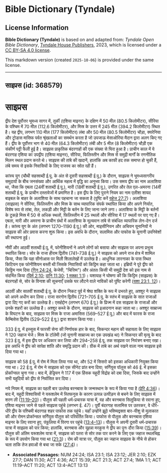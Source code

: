 # Bible Dictionary (Tyndale)

## License Information

**Bible Dictionary (Tyndale)** is based on and adapted from: _Tyndale Open Bible Dictionary_, [Tyndale House Publishers](https://tyndaleopenresources.com/), 2023, which is licensed under a [CC BY-SA 4.0 license](https://creativecommons.org/licenses/by-sa/4.0/legalcode.en).

This markdown version (created `2025-10-06`) is provided under the same license.



--------------------------------

## साइप्रस (id: 368579)

साइप्रस
=======

द्वीप देश पूर्वोत्तर भूमध्य सागर में, तुर्की (एशिया माइनर) के दक्षिण में 50 मील (80\.5 किलोमीटर), सीरिया के पश्चिम में 70 मील (112\.6 किलोमीटर), और मिस्र के उत्तर में 245 मील (394\.2 किलोमीटर) स्थित है। यह द्वीप, लगभग 110 मील (177 किलोमीटर) लंबा और 50 मील (80\.5 किलोमीटर) चौड़ा, क्यरेनिया और ट्रोडास मासिफ पर्वत श्रृंखलाओं का समर्थन करता है जो उपजाऊ मेसाओरिया मैदान द्वारा अलग किए गए हैं। द्वीप के पूर्वोत्तर भाग से 40 मील (64\.3 किलोमीटर) लंबी और 5 मील (8 किलोमीटर) चौड़ी एक संकीर्ण पट्टी फैली हुई है। साइप्रस प्राकृतिक बंदरगाहों की एक संख्या से घिरा हुआ है। प्राचीन काल में ये बंदरगाह एशिया का उपद्वीप (एशिया माइनर), सीरिया, फिलिस्तीन और मिस्र से समुद्री मार्गों के रणनीतिक मिलन स्थल प्रदान करते थे। साइप्रस की तांबे की खदानें, हालांकि अब काफी हद तक समाप्त हो चुकी हैं, लंबे समय से इसके निवासियों के लिए राजस्व का स्रोत रही हैं।

कांस्य युग (चौथी सहस्राब्दी ई.पू. के अंत से दूसरी सहस्राब्दी ई.पू.) के दौरान, साइप्रस ने भूमध्यसागरीय समुदायों के बीच जनसंख्या और आर्थिक महत्व में वृद्धि का अनुभव किया। उस समय द्वीप का नाम अलाशिया था, जैसा कि एबला (24वीं शताब्दी ई.पू.), मारी (18वीं शताब्दी ई.पू.), उगरित और तेल एल\-अमरना (14वीं शताब्दी ई.पू. के प्राचीन दस्तावेजों में प्रमाणित है। इस द्वीप के लिए पुराने नियम का नाम एलीशा शायद बाइबल के बाहर के अलाशिया के साथ पहचाना जा सकता है (पुष्टि करें [यहेज 27:7](https://ref.ly/Ezek27:7))। अलाशिया (साइप्रस) ने सीरिया, फिलिस्तीन और मिस्र के साथ व्यापारिक संपर्क स्थापित किया और अपने निर्यात, विशेष रूप से तांबा, तेल, लकड़ी और मिट्टी के बर्तन के लिए जाना जाने लगा। अलाशिया के मिट्टी के बर्तनों के टुकड़े मिस्र में 50 से अधिक स्थलों, फिलिस्तीन में 25 स्थलों और सीरिया में 17 स्थलों पर पाए गए हैं। एबला, मारी और अमरना के प्राचीन ग्रंथों में अलाशिया के मूल्यवान तांबे से संबंधित व्यापारिक लेन\-देन दर्ज है। कांस्य युग के अंत (लगभग 1270–1190 ई.पू.) की ओर, माइसीनियन और अचियन यूनानियों ने साइप्रस की ओर प्रवास करना शुरू किया। इस अवधि के दौरान, सलामिस और पाफोस के यूनानी उपनिवेशों की स्थापना हुई।

नौवीं और आठवीं शताब्दी ई.पू. में, फोनीशियनों ने अपने लोगों को बसाया और साइप्रस पर अपना प्रभुत्व स्थापित किया। सोर के राजा हीराम द्वितीय (741–738 ई.पू.) ने साइप्रस को अपने राज क्षेत्र में शामिल किया, जैसा कि पहा सीनोआस पर मिली शिलालेखों में उल्लेख है। आधुनिक लारनाका के पास स्थित किटियन एक फोनीशियन बस्ती थी जिसके निवासियों को किट्टिम कहा जाता था। इब्रियों ने पूरे द्वीप को किट्टिम नाम दिया ([गिन 24:24](https://ref.ly/Num24:24), केजेवी, "चित्तिम") और अंततः किसी भी समुद्री देश को इस नाम से संदर्भित किया ([यिर्म 2:10](https://ref.ly/Jer2:10); [दानि 11:30](https://ref.ly/Dan11:30); [1 मक्का 1:1](https://ref.ly/1Macc1:1))। यशायाह ने घोषणा की कि किट्टिम (साइप्रस) के बंदरगाहों से, सोर के विनाश की सूचनाएँ उसके घर लौटने वाले नाविकों को पुष्टि करेगी ([यशा 23:1, 12](https://ref.ly/Isa23:1,Isa23:12))।

आठवीं और सातवीं शताब्दी ई.पू. के दौरान निकट पूर्व में श्रेष्ठ शक्ति के रूप में उभरते हुए, अश्शूर ने साइप्रस को अपने अधीन कर लिया। राजा सरगोन द्वितीय (721–705 ई.पू. के स्तंभ में साइप्रस के सात राजाओं द्वारा दिए गए करों का उल्लेख है। एसर्हद्दोन (लगभग 670 ई.पू.) के प्रिज्म में दस साइप्रस के राजाओं और उनके शहरों का उल्लेख है। अश्शूर कब्जे के दौरान, साइप्रस को इआदनान कहा जाता था। अश्शूर साम्राज्य के विघटन के बाद, साइप्रस पर मिस्र के राजा अमासिस (569–527 ई.पू.) और बाद में फारस के राजा कैम्बिसेस द्वितीय (529–522 ई.पू.) द्वारा शासन किया गया।

333 ई.पू. में इस्सुस में फारसी सेना की निर्णायक हार के बाद, सिकन्दर महान की सहायता के लिए साइप्रस ने 120 जहाज भेजे। मिस्र के टॉलेमी (जो यूनानी साम्राज्य का एक उपखंड था) ने सिकन्दर की मृत्यु के बाद 323 ई.पू. में इस द्वीप पर अधिकार कर लिया और 294–258 ई.पू. तक साइप्रस पर नियंत्रण बनाए रखा। इस अवधि ने द्वीप को सापेक्ष शांति और समृद्धि प्रदान की। ग्रीक में तांबे का अर्थ रखने वाला नाम साइप्रस इसे दिया गया था।

साइप्रस को 58 ई.पू. में रोम में मिला लिया गया था, और 52 में सिसरो को इसका अधिकारी नियुक्त किया गया था। 22 ई.पू. में रोम ने साइप्रस को एक सीनेट प्रांत बना दिया; सर्गियुस पॉलुस को 46 ई. में इसका प्रोकॉन्सल चुना गया। बाद में, हेड्रियन ने 117 में एक हिंसक यहूदी विद्रोह को दबा दिया, जिसके बाद उन्होंने सभी यहूदियों को द्वीप से निर्वासित कर दिया।

नये नियम में, साइप्रस का पहली बार उल्लेख बरनबास के जन्मस्थान के रूप में किया गया है ([प्रेरि 4:36](https://ref.ly/Acts4:36))। बाद में, यहूदी विश्वासियों ने यरूशलेम में स्तिफनुस के कारण उत्पन्न उत्पीड़न से बचने के लिए साइप्रस में शरण ली ([11:19–20](https://ref.ly/Acts11:19-Acts11:20))। पौलुस की पहली धर्म\-प्रचारक यात्रा में, वह और बरनबास सिलूकिया से रवाना हुए, एशिया माइनर जाने से पहले साइप्रस पहुंचे (लगभग ई. 47\)। पूर्वी बंदरगाह सलामिस पर उतरकर, वे धीरे\-धीरे द्वीप के पश्चिमी बंदरगाह शहर पाफोस तक पहुंचे। यहाँ उन्होंने झूठे भविष्यद्वक्ता बार\-यीशु से मुलाकात की और रोमन प्रोकॉन्सल सर्गियुस पौलुस को परिवर्तित किया। पाफोस से पौलुस और बरनबास एशिया माइनर के लिए रवाना हुए, पंफूलिया में पिरगा पर पहुंचे ([13:4–13](https://ref.ly/Acts13:4-Acts13:13))। पौलुस ने अपनी दूसरी धर्म\-प्रचारक यात्रा में साइप्रस को पार किया; हालांकि, बरनबास और यूहन्ना मरकुस ने द्वीप का पुनः दौरा किया ([15:39](https://ref.ly/Acts15:39))। पौलुस की अंतिम यरूशलेम यात्रा में, साइप्रस को पतरा से सोर तक पार करने के लिए एक जहाज स्थलचिह्न के रूप में उपयोग किया गया था ([21:3](https://ref.ly/Acts21:3))। रोम की यात्रा पर, पौलुस का जहाज साइप्रस के नीचे से होकर चला ताकि तेज हवाओं से बचा जा सके ([27:4](https://ref.ly/Acts27:4))।

* **Associated Passages:** NUM 24:24; ISA 23:1; ISA 23:12; JER 2:10; EZK 27:7; DAN 11:30; ACT 4:36; ACT 15:39; ACT 21:3; ACT 27:4; 1MA 1:1; ACT 11:19–ACT 11:20; ACT 13:4–ACT 13:13

